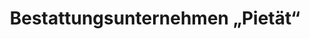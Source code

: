 ---
title: "Bestattungsunternehmen „Pietät“"
url: /tangerhuette/bestattungsunternehmen-pietaet/
shop: Bestattungen
---